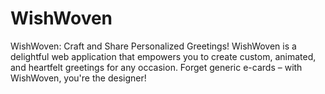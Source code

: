 # WishWoven
WishWoven: Craft and Share Personalized Greetings! WishWoven is a delightful web application that empowers you to create custom, animated, and heartfelt greetings for any occasion. Forget generic e-cards – with WishWoven, you're the designer!
